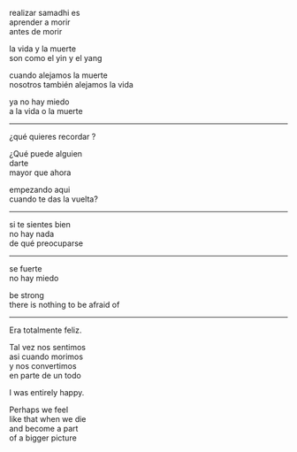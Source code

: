 
realizar samadhi es  
aprender a morir  
antes de morir  

la vida y la muerte  
son como el yin y el yang  

cuando alejamos la muerte  
nosotros también alejamos la vida  

ya no hay miedo  
a la vida o la muerte

---

¿qué quieres recordar ?

¿Qué puede alguien  
darte  
mayor que ahora

empezando aqui  
cuando te das la vuelta?

---

si te sientes bien   
no hay nada   
de qué preocuparse

---

se fuerte  
no hay miedo

be strong   
there is nothing to be afraid of

---

Era totalmente feliz.

Tal vez nos sentimos  
asi cuando morimos   
y nos convertimos   
en parte de un todo

I was entirely happy.

Perhaps we feel  
like that when we die   
and become a part  
of a bigger picture
